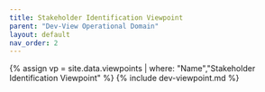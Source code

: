 ```yaml
---
title: Stakeholder Identification Viewpoint
parent: "Dev-View Operational Domain"
layout: default
nav_order: 2
---
```

{% assign vp = site.data.viewpoints | where: "Name","Stakeholder Identification Viewpoint" %}
{% include dev-viewpoint.md %}